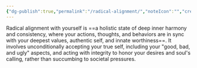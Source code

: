 ```yaml
---
{"dg-publish":true,"permalink":"/radical-alignment/","noteIcon":"","created":"2025-10-02T18:25:07.179+02:00","updated":"2025-10-02T18:25:37.866+02:00"}
---
```


Radical alignment with yourself is ==a holistic state of deep inner harmony and consistency, where your actions, thoughts, and behaviors are in sync with your deepest values, authentic self, and innate worthiness==. It involves unconditionally accepting your true self, including your "good, bad, and ugly" aspects, and acting with integrity to honor your desires and soul's calling, rather than succumbing to societal pressures.







